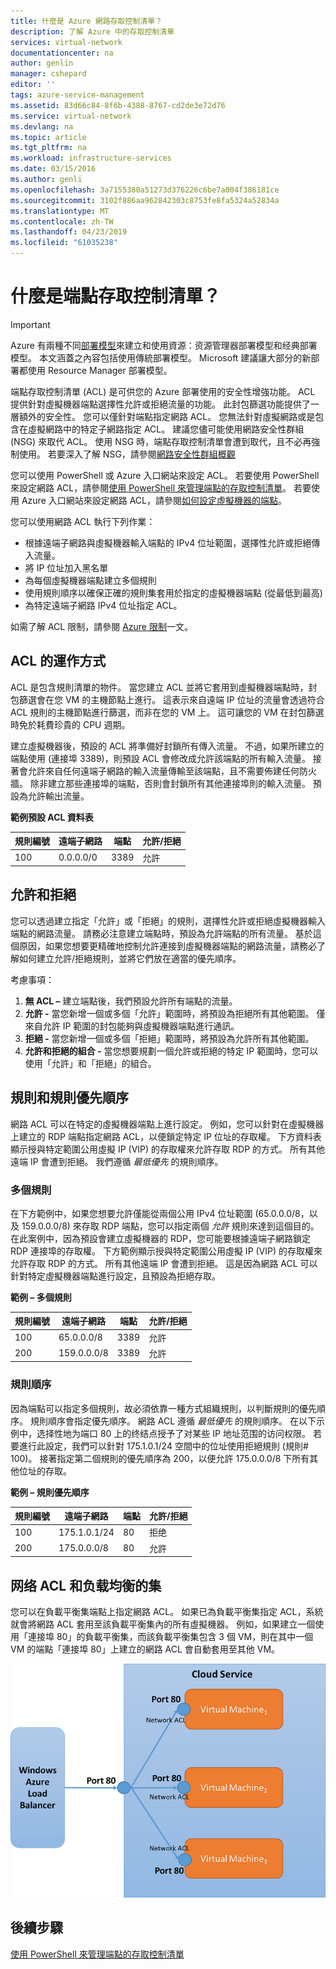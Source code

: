 ```yaml
---
title: 什麼是 Azure 網路存取控制清單？
description: 了解 Azure 中的存取控制清單
services: virtual-network
documentationcenter: na
author: genlin
manager: cshepard
editor: ''
tags: azure-service-management
ms.assetid: 83d66c84-8f6b-4388-8767-cd2de3e72d76
ms.service: virtual-network
ms.devlang: na
ms.topic: article
ms.tgt_pltfrm: na
ms.workload: infrastructure-services
ms.date: 03/15/2016
ms.author: genli
ms.openlocfilehash: 3a7155380a51273d376226c6be7a004f386181ce
ms.sourcegitcommit: 3102f886aa962842303c8753fe8fa5324a52834a
ms.translationtype: MT
ms.contentlocale: zh-TW
ms.lasthandoff: 04/23/2019
ms.locfileid: "61035238"
---
```

# <a name="what-is-an-endpoint-access-control-list"></a>什麼是端點存取控制清單？

> [!IMPORTANT]
> Azure 有兩種不同[部署模型](../azure-resource-manager/resource-manager-deployment-model.md?toc=%2fazure%2fvirtual-network%2ftoc.json)來建立和使用資源：资源管理器部署模型和经典部署模型。 本文涵蓋之內容包括使用傳統部署模型。 Microsoft 建議讓大部分的新部署都使用 Resource Manager 部署模型。 

端點存取控制清單 (ACL) 是可供您的 Azure 部署使用的安全性增強功能。 ACL 提供針對虛擬機器端點選擇性允許或拒絕流量的功能。 此封包篩選功能提供了一層額外的安全性。 您可以僅針對端點指定網路 ACL。 您無法針對虛擬網路或是包含在虛擬網路中的特定子網路指定 ACL。 建議您儘可能使用網路安全性群組 (NSG) 來取代 ACL。 使用 NSG 時，端點存取控制清單會遭到取代，且不必再強制使用。 若要深入了解 NSG，請參閱[網路安全性群組概觀](security-overview.md)

您可以使用 PowerShell 或 Azure 入口網站來設定 ACL。 若要使用 PowerShell 來設定網路 ACL，請參閱[使用 PowerShell 來管理端點的存取控制清單](virtual-networks-acl-powershell.md)。 若要使用 Azure 入口網站來設定網路 ACL，請參閱[如何設定虛擬機器的端點](../virtual-machines/windows/classic/setup-endpoints.md?toc=%2fazure%2fvirtual-machines%2fwindows%2fclassic%2ftoc.json)。

您可以使用網路 ACL 執行下列作業：

* 根據遠端子網路與虛擬機器輸入端點的 IPv4 位址範圍，選擇性允許或拒絕傳入流量。
* 將 IP 位址加入黑名單
* 為每個虛擬機器端點建立多個規則
* 使用規則順序以確保正確的規則集套用於指定的虛擬機器端點 (從最低到最高)
* 為特定遠端子網路 IPv4 位址指定 ACL。

如需了解 ACL 限制，請參閱 [Azure 限制](../azure-subscription-service-limits.md?toc=%2fazure%2fvirtual-network%2ftoc.json#networking-limits)一文。

## <a name="how-acls-work"></a>ACL 的運作方式
ACL 是包含規則清單的物件。 當您建立 ACL 並將它套用到虛擬機器端點時，封包篩選會在您 VM 的主機節點上進行。 這表示來自遠端 IP 位址的流量會透過符合 ACL 規則的主機節點進行篩選，而非在您的 VM 上。 這可讓您的 VM 在封包篩選時免於耗費珍貴的 CPU 週期。

建立虛擬機器後，預設的 ACL 將準備好封鎖所有傳入流量。 不過，如果所建立的端點使用 (連接埠 3389)，則預設 ACL 會修改成允許該端點的所有輸入流量。 接著會允許來自任何遠端子網路的輸入流量傳輸至該端點，且不需要佈建任何防火牆。 除非建立那些連接埠的端點，否則會封鎖所有其他連接埠則的輸入流量。 預設為允許輸出流量。

**範例預設 ACL 資料表**

| **規則編號** | **遠端子網路** | **端點** | **允許/拒絕** |
| --- | --- | --- | --- |
| 100 |0.0.0.0/0 |3389 |允許 |

## <a name="permit-and-deny"></a>允許和拒絕
您可以透過建立指定「允許」或「拒絕」的規則，選擇性允許或拒絕虛擬機器輸入端點的網路流量。 請務必注意建立端點時，預設為允許端點的所有流量。 基於這個原因，如果您想要更精確地控制允許連接到虛擬機器端點的網路流量，請務必了解如何建立允許/拒絕規則，並將它們放在適當的優先順序。

考慮事項：

1. **無 ACL –** 建立端點後，我們預設允許所有端點的流量。
2. **允許 -** 當您新增一個或多個「允許」範圍時，將預設為拒絕所有其他範圍。 僅來自允許 IP 範圍的封包能夠與虛擬機器端點進行通訊。
3. **拒絕 -** 當您新增一個或多個「拒絕」範圍時，將預設為允許所有其他範圍。
4. **允許和拒絕的組合 -** 當您想要規劃一個允許或拒絕的特定 IP 範圍時，您可以使用「允許」和「拒絕」的組合。

## <a name="rules-and-rule-precedence"></a>規則和規則優先順序
網路 ACL 可以在特定的虛擬機器端點上進行設定。 例如，您可以針對在虛擬機器上建立的 RDP 端點指定網路 ACL，以便鎖定特定 IP 位址的存取權。 下方資料表顯示授與特定範圍公用虛擬 IP (VIP) 的存取權來允許存取 RDP 的方式。 所有其他遠端 IP 會遭到拒絕。 我們遵循 *最低優先* 的規則順序。

### <a name="multiple-rules"></a>多個規則
在下方範例中，如果您想要允許僅能從兩個公用 IPv4 位址範圍 (65.0.0.0/8，以及 159.0.0.0/8) 來存取 RDP 端點，您可以指定兩個 *允許* 規則來達到這個目的。 在此案例中，因為預設會建立虛擬機器的 RDP，您可能要根據遠端子網路鎖定 RDP 連接埠的存取權。 下方範例顯示授與特定範圍公用虛擬 IP (VIP) 的存取權來允許存取 RDP 的方式。 所有其他遠端 IP 會遭到拒絕。 這是因為網路 ACL 可以針對特定虛擬機器端點進行設定，且預設為拒絕存取。

**範例 – 多個規則**

| **規則編號** | **遠端子網路** | **端點** | **允許/拒絕** |
| --- | --- | --- | --- |
| 100 |65.0.0.0/8 |3389 |允許 |
| 200 |159.0.0.0/8 |3389 |允許 |

### <a name="rule-order"></a>規則順序
因為端點可以指定多個規則，故必須依靠一種方式組織規則，以判斷規則的優先順序。 規則順序會指定優先順序。 網路 ACL 遵循 *最低優先* 的規則順序。 在以下示例中，选择性地为端口 80 上的终结点授予了对某些 IP 地址范围的访问权限。 若要進行此設定，我們可以針對 175.1.0.1/24 空間中的位址使用拒絕規則 (規則\# 100)。 接著指定第二個規則的優先順序為 200，以便允許 175.0.0.0/8 下所有其他位址的存取。

**範例 – 規則優先順序**

| **規則編號** | **遠端子網路** | **端點** | **允許/拒絕** |
| --- | --- | --- | --- |
| 100 |175.1.0.1/24 |80 |拒绝 |
| 200 |175.0.0.0/8 |80 |允許 |

## <a name="network-acls-and-load-balanced-sets"></a>网络 ACL 和负载均衡的集
您可以在負載平衡集端點上指定網路 ACL。 如果已為負載平衡集指定 ACL，系統就會將網路 ACL 套用至該負載平衡集內的所有虛擬機器。 例如，如果建立一個使用「連接埠 80」的負載平衡集，而該負載平衡集包含 3 個 VM，則在其中一個 VM 的端點「連接埠 80」上建立的網路 ACL 會自動套用至其他 VM。

![網路 ACL 和負載平衡集合](./media/virtual-networks-acl/IC674733.png)

## <a name="next-steps"></a>後續步驟
[使用 PowerShell 來管理端點的存取控制清單](virtual-networks-acl-powershell.md)

